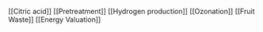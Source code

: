 [[Citric acid]]
[[Pretreatment]]
[[Hydrogen production]]
[[Ozonation]]
[[Fruit Waste]]
[[Energy Valuation]]
